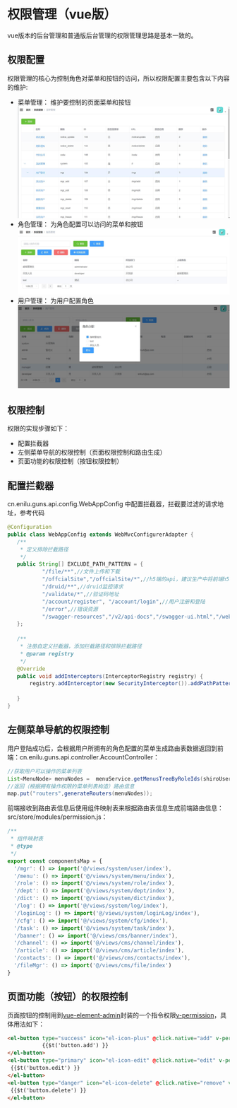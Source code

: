 # 权限管理（vue版）
vue版本的后台管理和普通版后台管理的权限管理思路是基本一致的。



## 权限配置
权限管理的核心为控制角色对菜单和按钮的访问，所以权限配置主要包含以下内容的维护:

- 菜单管理： 维护要控制的页面菜单和按钮
![menu](./img/menu_vue.jpg)
- 角色管理： 为角色配置可以访问的菜单和按钮
![menu](./img/role_vue.jpg)
- 用户管理： 为用户配置角色
![menu](./img/user_role_vue.jpg)

## 权限控制
权限的实现步骤如下：
- 配置拦截器
- 左侧菜单导航的权限控制（页面权限控制和路由生成）
- 页面功能的权限控制（按钮权限控制）

 ## 配置拦截器

 cn.enilu.guns.api.config.WebAppConfig 中配置拦截器，拦截要过滤的请求地址，参考代码

 ```java
 @Configuration
public class WebAppConfig extends WebMvcConfigurerAdapter {
    /**
     * 定义排除拦截路径
     */
    public String[] EXCLUDE_PATH_PATTERN = {
            "/file/**",//文件上传和下载
            "/offcialSite","/offcialSite/*",//h5端的api，建议生产中将前端h5和后端h5使用的api分拆成两个服务，
            "/druid/**",//druid监控请求
            "/validate/*",//验证码地址
            "/account/register", "/account/login",//用户注册和登陆
            "/error",//错误资源
            "/swagger-resources","/v2/api-docs","/swagger-ui.html","/webjars/**"//swagger在线api文档资源
    };

    /**
     * 注册自定义拦截器，添加拦截路径和排除拦截路径
     * @param registry
     */
    @Override
    public void addInterceptors(InterceptorRegistry registry) {
        registry.addInterceptor(new SecurityInterceptor()).addPathPatterns("/**").excludePathPatterns(EXCLUDE_PATH_PATTERN);

    }
}
```

## 左侧菜单导航的权限控制
用户登陆成功后，会根据用户所拥有的角色配置的菜单生成路由表数据返回到前端：cn.enilu.guns.api.controller.AccountController：
```java
//获取用户可以操作的菜单列表
List<MenuNode> menuNodes =  menuService.getMenusTreeByRoleIds(shiroUser.getRoleList());
//返回（根据拥有操作权限的菜单列表构造）路由信息
map.put("routers",generateRouters(menuNodes));
```
前端接收到路由表信息后使用组件映射表来根据路由表信息生成前端路由信息：src/store/modules/permission.js：

```javascript
/**
 * 组件映射表
 * @type
 */
export const componentsMap = {
  '/mgr': () => import('@/views/system/user/index'),
  '/menu': () => import('@/views/system/menu/index'),
  '/role': () => import('@/views/system/role/index'),
  '/dept': () => import('@/views/system/dept/index'),
  '/dict': () => import('@/views/system/dict/index'),
  '/log': () => import('@/views/system/log/index'),
  '/loginLog': () => import('@/views/system/loginLog/index'),
  '/cfg': () => import('@/views/system/cfg/index'),
  '/task': () => import('@/views/system/task/index'),
  '/banner': () => import('@/views/cms/banner/index'),
  '/channel': () => import('@/views/cms/channel/index'),
  '/article': () => import('@/views/cms/article/index'),
  '/contacts': () => import('@/views/cms/contacts/index'),
  '/fileMgr': () => import('@/views/cms/file/index')
}
```

## 页面功能（按钮）的权限控制

页面按钮的控制用到[vue-element-admin](https://github.com/PanJiaChen/vue-element-admin)封装的一个指令权限[v-permission](https://github.com/PanJiaChen/vue-element-admin/tree/master/src/directive/permission)，具体用法如下：
```html
<el-button type="success" icon="el-icon-plus" @click.native="add" v-permission="['/mgr/add']">
           {{$t('button.add') }}
</el-button>
<el-button type="primary" icon="el-icon-edit" @click.native="edit" v-permission="['/mgr/edit']">
 {{$t('button.edit') }}
</el-button>
<el-button type="danger" icon="el-icon-delete" @click.native="remove" v-permission="['/mgr/delete']">
 {{$t('button.delete') }}
</el-button>
```  
